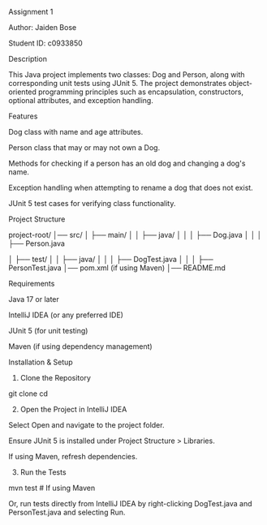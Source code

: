 Assignment 1

Author: Jaiden Bose

Student ID: c0933850

Description

This Java project implements two classes: Dog and Person, along with corresponding unit tests using JUnit 5. The project demonstrates object-oriented programming principles such as encapsulation, constructors, optional attributes, and exception handling.

Features

Dog class with name and age attributes.

Person class that may or may not own a Dog.

Methods for checking if a person has an old dog and changing a dog's name.

Exception handling when attempting to rename a dog that does not exist.

JUnit 5 test cases for verifying class functionality.

Project Structure

project-root/
│── src/
│   ├── main/
│   │   ├── java/
│   │   │   ├── Dog.java
│   │   │   ├── Person.java



│   ├── test/
│   │   ├── java/
│   │   │   ├── DogTest.java
│   │   │   ├── PersonTest.java
│── pom.xml (if using Maven)
│── README.md

Requirements

Java 17 or later

IntelliJ IDEA (or any preferred IDE)

JUnit 5 (for unit testing)

Maven (if using dependency management)

Installation & Setup

1. Clone the Repository

git clone <repository-url>
cd <repository-folder>

2. Open the Project in IntelliJ IDEA

Select Open and navigate to the project folder.

Ensure JUnit 5 is installed under Project Structure > Libraries.

If using Maven, refresh dependencies.

3. Run the Tests

mvn test   # If using Maven

Or, run tests directly from IntelliJ IDEA by right-clicking DogTest.java and PersonTest.java and selecting Run.
